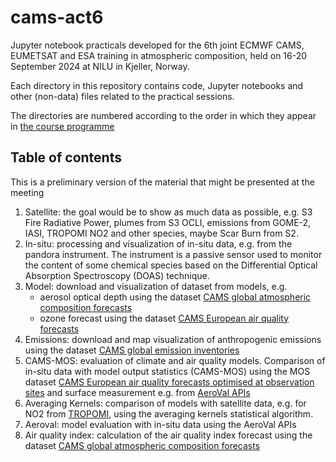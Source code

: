 # cams-act6

Jupyter notebook practicals developed for the 6th joint ECMWF CAMS, EUMETSAT and ESA training in atmospheric composition, held on 16-20 September 2024 at NILU in Kjeller, Norway.

Each directory in this repository contains code, Jupyter notebooks and other (non-data) files related to the practical sessions.

The directories are numbered according to the order in which they appear in [the course programme](https://atmosphere.copernicus.eu/6th-ecmwf-cams-esa-eumetsat-training-atmospheric-composition)

## Table of contents
This is a preliminary version of the material that might be presented at the meeting

1. Satellite: the goal would be to show as much data as possible, e.g. S3 Fire Radiative Power, plumes from S3 OCLI, emissions from GOME-2, IASI, TROPOMI NO2 and other species, maybe Scar Burn from S2.
2. In-situ: processing and visualization of in-situ data, e.g. from the pandora instrument. The instrument is a passive sensor used to monitor the content of some chemical species based on the Differential Optical Absorption Spectroscopy (DOAS) technique.
3. Model: download and visualization of dataset from models, e.g.
   * aerosol optical depth using the dataset [CAMS global atmospheric composition forecasts](https://ads.atmosphere.copernicus.eu/cdsapp#!/dataset/cams-global-atmospheric-composition-forecasts?tab=overview)
   * ozone forecast using the dataset [CAMS European air quality forecasts](https://ads.atmosphere.copernicus.eu/cdsapp#!/dataset/cams-europe-air-quality-forecasts?tab=overview)
4. Emissions: download and map visualization of anthropogenic emissions using the dataset [CAMS global emission inventories](https://ads.atmosphere.copernicus.eu/cdsapp#!/dataset/cams-global-emission-inventories?tab=overview)
5. CAMS-MOS: evaluation of climate and air quality models. Comparison of in-situ data with model output statistics (CAMS-MOS) using the MOS dataset [CAMS European air quality forecasts optimised at observation sites](https://ads.atmosphere.copernicus.eu/cdsapp#!/dataset/cams-europe-air-quality-forecasts-optimised-at-observation-sites?tab=overview) and surface measurement e.g. from [AeroVal APIs](https://aeroval.met.no/)
6. Averaging Kernels: comparison of models with satellite data, e.g. for NO2 from [TROPOMI](https://www.tropomi.eu/), using the averaging kernels statistical algorithm.
7. Aeroval: model evaluation with in-situ data using the AeroVal APIs
8. Air quality index: calculation of the air quality index forecast using the dataset [CAMS global atmospheric composition forecasts](https://ads.atmosphere.copernicus.eu/cdsapp#!/dataset/cams-global-atmospheric-composition-forecasts?tab=overview)


